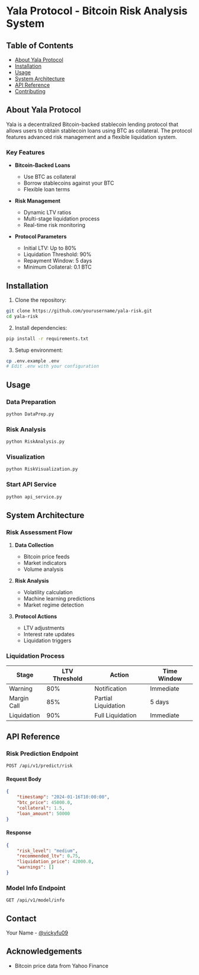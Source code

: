 # Yala Protocol - Bitcoin Risk Analysis System

## Table of Contents

- [About Yala Protocol](#about-yala-protocol)
- [Installation](#installation)
- [Usage](#usage)
- [System Architecture](#system-architecture)
- [API Reference](#api-reference)
- [Contributing](#contributing)

## About Yala Protocol

Yala is a decentralized Bitcoin-backed stablecoin lending protocol that allows users to obtain stablecoin loans using BTC as collateral. The protocol features advanced risk management and a flexible liquidation system.

### Key Features

* **Bitcoin-Backed Loans**
  - Use BTC as collateral
  - Borrow stablecoins against your BTC
  - Flexible loan terms

* **Risk Management**
  - Dynamic LTV ratios
  - Multi-stage liquidation process
  - Real-time risk monitoring

* **Protocol Parameters**
  - Initial LTV: Up to 80%
  - Liquidation Threshold: 90%
  - Repayment Window: 5 days
  - Minimum Collateral: 0.1 BTC

## Installation

1. Clone the repository:
```bash
git clone https://github.com/yourusername/yala-risk.git
cd yala-risk
```

2. Install dependencies:
```bash
pip install -r requirements.txt
```

3. Setup environment:
```bash
cp .env.example .env
# Edit .env with your configuration
```

## Usage

### Data Preparation
```bash
python DataPrep.py
```

### Risk Analysis
```bash
python RiskAnalysis.py
```

### Visualization
```bash
python RiskVisualization.py
```

### Start API Service
```bash
python api_service.py
```

## System Architecture

### Risk Assessment Flow

1. **Data Collection**
   - Bitcoin price feeds
   - Market indicators
   - Volume analysis

2. **Risk Analysis**
   - Volatility calculation
   - Machine learning predictions
   - Market regime detection

3. **Protocol Actions**
   - LTV adjustments
   - Interest rate updates
   - Liquidation triggers

### Liquidation Process

| Stage | LTV Threshold | Action | Time Window |
|-------|--------------|---------|-------------|
| Warning | 80% | Notification | Immediate |
| Margin Call | 85% | Partial Liquidation | 5 days |
| Liquidation | 90% | Full Liquidation | Immediate |

## API Reference

### Risk Prediction Endpoint

```http
POST /api/v1/predict/risk
```

#### Request Body
```json
{
    "timestamp": "2024-01-16T10:00:00",
    "btc_price": 45000.0,
    "collateral": 1.5,
    "loan_amount": 50000
}
```

#### Response
```json
{
    "risk_level": "medium",
    "recommended_ltv": 0.75,
    "liquidation_price": 42000.0,
    "warnings": []
}
```

### Model Info Endpoint

```http
GET /api/v1/model/info
```

## Contact

Your Name - [@vickyfu09](https://x.com/VickyFu09)


## Acknowledgements

* Bitcoin price data from Yahoo Finance